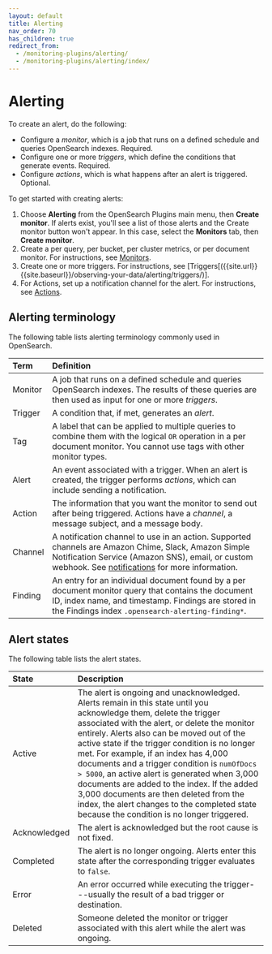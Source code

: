 ```yaml
---
layout: default
title: Alerting
nav_order: 70
has_children: true
redirect_from:
  - /monitoring-plugins/alerting/
  - /monitoring-plugins/alerting/index/
---
```


# Alerting

To create an alert, do the following: 

- Configure a _monitor_, which is a job that runs on a defined schedule and queries OpenSearch indexes. Required.
- Configure one or more _triggers_, which define the conditions that generate events. Required.
- Configure _actions_, which is what happens after an alert is triggered.  Optional.

To get started with creating alerts:

1. Choose **Alerting** from the OpenSearch Plugins main menu, then **Create monitor**. If alerts exist, you'll see a list of those alerts and the Create monitor button won't appear. In this case, select the **Monitors** tab, then **Create monitor**.   
2. Create a per query, per bucket, per cluster metrics, or per document monitor. For instructions, see [Monitors]({{site.url}}{{site.baseurl}}/observing-your-data/notifications/index/).
3. Create one or more triggers. For instructions, see [Triggers[({{site.url}}{{site.baseurl}}/observing-your-data/alerting/triggers/)].
4. For Actions, set up a notification channel for the alert. For instructions, see [Actions]({{site.url}}{{site.baseurl}}/observing-your-data/alerting-actions/).

## Alerting terminology

The following table lists alerting terminology commonly used in OpenSearch.

Term | Definition
:--- | :---
Monitor | A job that runs on a defined schedule and queries OpenSearch indexes. The results of these queries are then used as input for one or more *triggers*.
Trigger | A condition that, if met, generates an *alert*.
Tag | A label that can be applied to multiple queries to combine them with the logical `OR` operation in a per document monitor. You cannot use tags with other monitor types.
Alert | An event associated with a trigger. When an alert is created, the trigger performs *actions*, which can include sending a notification.
Action | The information that you want the monitor to send out after being triggered. Actions have a *channel*, a message subject, and a message body.
Channel | A notification channel to use in an action. Supported channels are Amazon Chime, Slack, Amazon Simple Notification Service (Amazon SNS), email, or custom webhook. See [notifications]({{site.url}}{{site.baseurl}}/notifications-plugin/index/) for more information.
Finding | An entry for an individual document found by a per document monitor query that contains the document ID, index name, and timestamp. Findings are stored in the Findings index `.opensearch-alerting-finding*`.

## Alert states

The following table lists the alert states. 

State | Description
:--- | :---
Active | The alert is ongoing and unacknowledged. Alerts remain in this state until you acknowledge them, delete the trigger associated with the alert, or delete the monitor entirely. Alerts also can be moved out of the active state if the trigger condition is no longer met. For example, if an index has 4,000 documents and a trigger condition is `numOfDocs > 5000`, an active alert is generated when 3,000 documents are added to the index. If the added 3,000 documents are then deleted from the index, the alert changes to the completed state because the condition is no longer triggered.
Acknowledged | The alert is acknowledged but the root cause is not fixed.
Completed | The alert is no longer ongoing. Alerts enter this state after the corresponding trigger evaluates to `false`.
Error | An error occurred while executing the trigger---usually the result of a bad trigger or destination.
Deleted | Someone deleted the monitor or trigger associated with this alert while the alert was ongoing.
